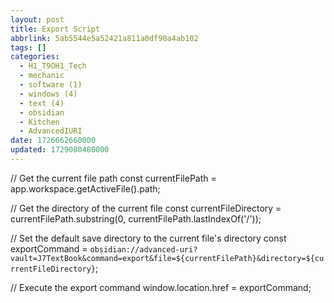 ```yaml
---
layout: post
title: Export Script
abbrlink: 5ab5544e5a52421a811a0df90a4ab102
tags: []
categories:
  - H1_T9OH1_Tech
  - mechanic
  - software (1)
  - windows (4)
  - text (4)
  - obsidian
  - Kitchen
  - AdvancedIURI
date: 1726662660000
updated: 1729080480000
---
```


// Get the current file path
const currentFilePath = app.workspace.getActiveFile().path;

// Get the directory of the current file
const currentFileDirectory = currentFilePath.substring(0, currentFilePath.lastIndexOf('/'));

// Set the default save directory to the current file's directory
const exportCommand = `obsidian://advanced-uri?vault=J7TextBook&command=export&file=${currentFilePath}&directory=${currentFileDirectory}`;

// Execute the export command
window\.location.href = exportCommand;
